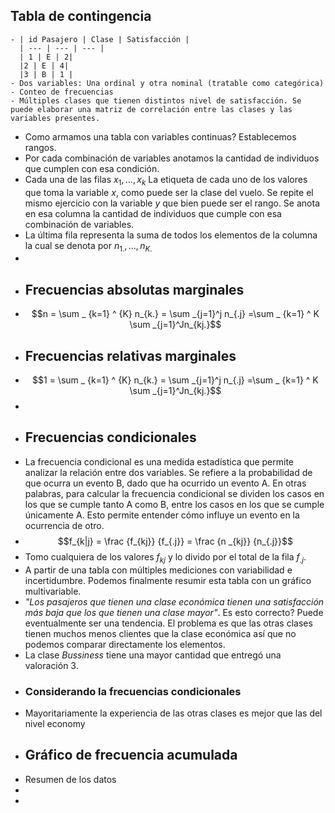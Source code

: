 ## Tabla de contingencia
	- | id Pasajero | Clase | Satisfacción |
	  | --- | --- | --- |
	  | 1 | E | 2|
	  |2 | E | 4|
	  |3 | B | 1 |
	- Dos variables: Una ordinal y otra nominal (tratable como categórica)
	- Conteo de frecuencias
	- Múltiples clases que tienen distintos nivel de satisfacción. Se puede elaborar una matriz de correlación entre las clases y las variables presentes.
- Como armamos una tabla con variables continuas? Establecemos rangos.
- Por cada combinación de variables anotamos la cantidad de individuos que cumplen con esa condición.
- Cada una de las filas $x_1, ..., x_k$ La etiqueta de cada uno de los valores que toma la variable $x$, como puede ser la clase del vuelo. Se repite el mismo ejercicio con la variable $y$ que bien puede ser el rango. Se anota en esa columna la cantidad de individuos que cumple con esa combinación de variables.
- La última fila representa la suma de todos los elementos de la columna la cual se denota por $n_{1.}, ..., n_{K.}$
-
- ## Frecuencias absolutas marginales
- $$n = \sum _ {k=1} ^ {K} n_{k.} = \sum _{j=1}^j n_{.j} =\sum _ {k=1} ^ K \sum _{j=1}^Jn_{kj.}$$
- ## Frecuencias relativas marginales
- $$1 = \sum _ {k=1} ^ {K} n_{k.} = \sum _{j=1}^j n_{.j} =\sum _ {k=1} ^ K \sum _{j=1}^Jn_{kj.}$$
-
- ## Frecuencias condicionales
- La frecuencia condicional es una medida estadística que permite analizar la relación entre dos variables. Se refiere a la probabilidad de que ocurra un evento B, dado que ha ocurrido un evento A. En otras palabras, para calcular la frecuencia condicional se dividen los casos en los que se cumple tanto A como B, entre los casos en los que se cumple únicamente A. Esto permite entender cómo influye un evento en la ocurrencia de otro.
- $$f_{k|j} = \frac {f_{kj}} {f_{.j}} = \frac {n _{kj}} {n_{.j}}$$
- Tomo cualquiera de los valores $f_{kj}$ y lo divido por el total de la fila $f_{.j}$.
- A partir de una tabla con múltiples mediciones con variabilidad e incertidumbre. Podemos finalmente resumir esta tabla con un gráfico multivariable.
- *"Los pasajeros que tienen una clase económica tienen una satisfacción más baja que los que tienen una clase mayor"*. Es esto correcto? Puede eventualmente ser una tendencia. El problema es que las otras clases tienen muchos menos clientes que la clase económica así que no podemos comparar directamente los elementos.
- La clase *Bussiness* tiene una mayor cantidad que entregó una valoración 3.
- ### Considerando la frecuencias condicionales
- Mayoritariamente la experiencia de las otras clases es mejor que las del nivel economy
- ## Gráfico de frecuencia acumulada
- Resumen de los datos
-
-